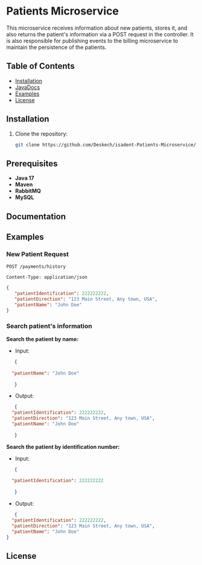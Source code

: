 # Patients Microservice

This microservice receives information about new patients, stores it, and also returns the patient's information via a POST request in the controller. It is also responsible for publishing events to the billing microservice to maintain the persistence of the patients.

## Table of Contents
- [Installation](#installation)
- [JavaDocs](#Documentation)
- [Examples](#Examples)
- [License](#license)

## Installation
1. Clone the repository:
   ```bash
   git clone https://github.com/Deskech/isadent-Patients-Microservice/
## Prerequisites
- **Java 17**
- **Maven**
- **RabbitMQ**
- **MySQL**

## Documentation
## Examples

### New Patient Request
```http
POST /payments/history

Content-Type: application/json
```
```json
{
   "patientIdentification": 222222222,
   "patientDirection": "123 Main Street, Any town, USA",
   "patientName": "John Doe"
}

```
### Search patient's information

**Search the patient by name:**
* Input:
 ```json
    {
   
   "patientName": "John Doe"
   
    }
```
* Output:
 ```json
    {
   "patientIdentification": 222222222,
   "patientDirection": "123 Main Street, Any town, USA",
   "patientName": "John Doe"
   
    }
```
**Search the patient by identification number:**
* Input:
 ```json
    {
   
   "patientIdentification": 222222222
   
    }
```
* Output:
 ```json
    {
   "patientIdentification": 222222222,
   "patientDirection": "123 Main Street, Any town, USA",
   "patientName": "John Doe"
}
```
## License

